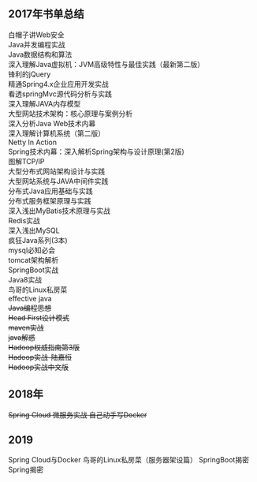 2017年书单总结
--
白帽子讲Web安全  
Java并发编程实战    
Java数据结构和算法  
深入理解Java虚拟机：JVM高级特性与最佳实践（最新第二版）  
锋利的jQuery  
精通Spring4.x企业应用开发实战  
看透springMvc源代码分析与实践  
深入理解JAVA内存模型    
大型网站技术架构：核心原理与案例分析  
深入分析Java Web技术内幕  
深入理解计算机系统（第二版）  
Netty In Action    
Spring技术内幕：深入解析Spring架构与设计原理(第2版)  
图解TCP/IP  
大型分布式网站架构设计与实践  
大型网站系统与JAVA中间件实践  
分布式Java应用基础与实践  
分布式服务框架原理与实践  
深入浅出MyBatis技术原理与实战  
Redis实战  
深入浅出MySQL  
疯狂Java系列(3本)  
mysql必知必会  
tomcat架构解析  
SpringBoot实战  
Java8实战  
鸟哥的Linux私房菜  
effective java  
~~Java编程思想  
Head First设计模式  
maven实战    
java解惑  
Hadoop权威指南第3版  
Hadoop实战-陆嘉恒  
Hadoop实战中文版~~  

2018年
--
~~Spring Cloud 微服务实战
自己动手写Docker~~

2019
--
Spring Cloud与Docker
鸟哥的Linux私房菜（服务器架设篇）
SpringBoot揭密
Spring揭密
